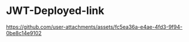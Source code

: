 # JWT-Deployed-link
https://github.com/user-attachments/assets/fc5ea36a-e4ae-4fd3-9f94-0be8c14e9102
